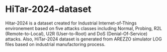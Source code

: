 # HiTar-2024-dataset
Hitar-2024 is a dataset created for Industrial Internet-of-Things environement based on five attacks classes including Normal, Probing, R2L (Remote-to-Local), U2R (User-to-Root) and DoS (Denial-Of-Service) attacks.
Also, HiTar-2024 dataset is generated from AREZZO simulator LOG files based on industrial manufactoring process.

